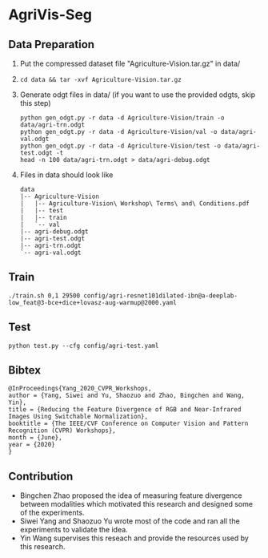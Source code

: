 # AgriVis-Seg

## Data Preparation
1. Put the compressed dataset file "Agriculture-Vision.tar.gz" in data/
2. ```
   cd data && tar -xvf Agriculture-Vision.tar.gz
   ```
3. Generate odgt files in data/ (if you want to use the provided odgts, skip this step)
   ```
   python gen_odgt.py -r data -d Agriculture-Vision/train -o data/agri-trn.odgt
   python gen_odgt.py -r data -d Agriculture-Vision/val -o data/agri-val.odgt
   python gen_odgt.py -r data -d Agriculture-Vision/test -o data/agri-test.odgt -t
   head -n 100 data/agri-trn.odgt > data/agri-debug.odgt
   ```
4. Files in data should look like
    ```
    data
    |-- Agriculture-Vision
    |   |-- Agriculture-Vision\ Workshop\ Terms\ and\ Conditions.pdf
    |   |-- test
    |   |-- train
    |   `-- val
    |-- agri-debug.odgt
    |-- agri-test.odgt
    |-- agri-trn.odgt
    `-- agri-val.odgt
    ```

## Train
```
./train.sh 0,1 29500 config/agri-resnet101dilated-ibn@a-deeplab-low_feat@3-bce+dice+lovasz-aug-warmup@2000.yaml
```

## Test
```
python test.py --cfg config/agri-test.yaml
```

## Bibtex

```
@InProceedings{Yang_2020_CVPR_Workshops,
author = {Yang, Siwei and Yu, Shaozuo and Zhao, Bingchen and Wang, Yin},
title = {Reducing the Feature Divergence of RGB and Near-Infrared Images Using Switchable Normalization},
booktitle = {The IEEE/CVF Conference on Computer Vision and Pattern Recognition (CVPR) Workshops},
month = {June},
year = {2020}
}
```

## Contribution 

- Bingchen Zhao proposed the idea of measuring feature divergence between modalities which motivated this research and designed some of the experiments.
- Siwei Yang and Shaozuo Yu wrote most of the code and ran all the experiments to validate the idea.
- Yin Wang supervises this reseach and provide the resources used by this research.

